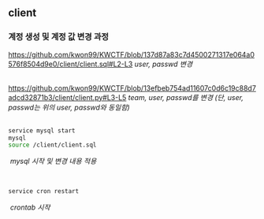 ## client

### 계정 생성 및 계정 값 변경 과정

https://github.com/kwon99/KWCTF/blob/137d87a83c7d4500271317e064a0576f8504d9e0/client/client.sql#L2-L3
_user, passwd 변경_
<br /><br />

https://github.com/kwon99/KWCTF/blob/13efbeb754ad11607c0d6c19c88d7adcd32871b3/client/client.py#L3-L5
_team, user, passwd를 변경 (단, user, passwd는 위의 user, passwd와 동일함)_
<br /><br />

```bash
service mysql start
mysql
source /client/client.sql
```

&nbsp;_mysql 시작 및 변경 내용 적용_

<br />

```bash
service cron restart
```

&nbsp;_crontab 시작_
